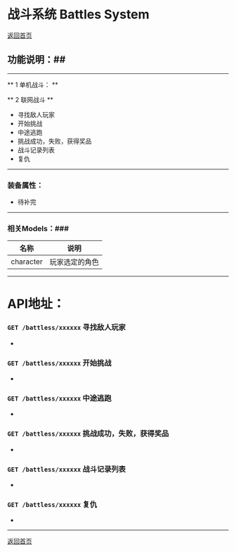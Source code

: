 # 战斗系统 Battles System #

[返回首页](./index.md)

## 功能说明：##

------------------------------------------------------------------

** 1 单机战斗： ** 



** 2 联网战斗 **

- 寻找敌人玩家
- 开始挑战
- 中途逃跑
- 挑战成功，失败，获得奖品
- 战斗记录列表
- 复仇


------------------------------------------------------------------
### **装备属性：**

- 待补完		


------------------------------------------------------------------
### 相关Models：###

|    名称   |         说明       
|-----------|-------------------
| character |玩家选定的角色


------------------------------------------------------------------


# API地址：


### `GET /battless/xxxxxx` 寻找敌人玩家
-

### `GET /battless/xxxxxx` 开始挑战
-

### `GET /battless/xxxxxx` 中途逃跑
-

### `GET /battless/xxxxxx` 挑战成功，失败，获得奖品
-

### `GET /battless/xxxxxx` 战斗记录列表
-

### `GET /battless/xxxxxx` 复仇
-

------------------------------------------------------------------

[返回首页](./index.md)


